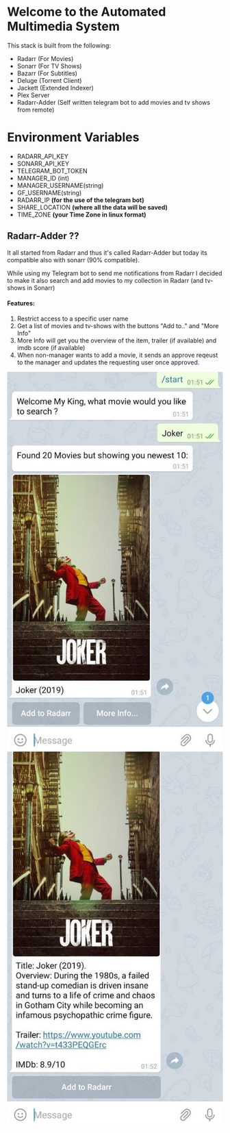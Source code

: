 # Welcome to the Automated Multimedia System
This stack is built from the following:
- Radarr (For Movies)
- Sonarr (For TV Shows)
- Bazarr (For Subtitles)
- Deluge (Torrent Client)
- Jackett (Extended Indexer)
- Plex Server
- Radarr-Adder (Self written telegram bot to add movies and tv shows from remote)

# Environment Variables

- RADARR_API_KEY 
- SONARR_API_KEY
- TELEGRAM_BOT_TOKEN
- MANAGER_ID (int)
- MANAGER_USERNAME(string)
- GF_USERNAME(string)
- RADARR_IP **(for the use of the telegram bot)**
- SHARE_LOCATION **(where all the data will be saved)**
- TIME_ZONE **(your Time Zone in linux format)**

## Radarr-Adder ?? 
It all started from Radarr and thus it's called Radarr-Adder but today its compatible also with sonarr (90% compatible).

While using my Telegram bot to send me notifications from Radarr I decided to make it also search and add movies to my collection in Radarr (and tv-shows in Sonarr)


#### Features:

1.  Restrict access to a specific user name
2.  Get a list of movies and tv-shows with the buttons "Add to.." and "More Info"
3.  More Info will get you the overview of the item, trailer (if available) and imdb score (if available)
4.  When non-manager wants to add a movie, it sends an approve reqeust to the manager and updates the requesting user once approved.

![Screenshot1](https://github.com/dFurman/radarr-adder/raw/master/screenshots/1.jpg)
![Screenshot2](https://github.com/dFurman/radarr-adder/raw/master/screenshots/2.jpg)
